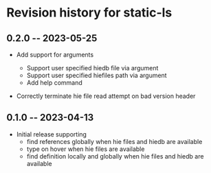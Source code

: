 # Revision history for static-ls

## 0.2.0 -- 2023-05-25

* Add support for arguments
  * Support user specified hiedb file via argument
  * Support user specified hiefiles path via argument
  * Add help command

* Correctly terminate hie file read attempt on bad version header

## 0.1.0 -- 2023-04-13

* Initial release supporting
  * find references globally when hie files and hiedb are available
  * type on hover when hie files are available
  * find definition locally and globally when hie files and hiedb are available
